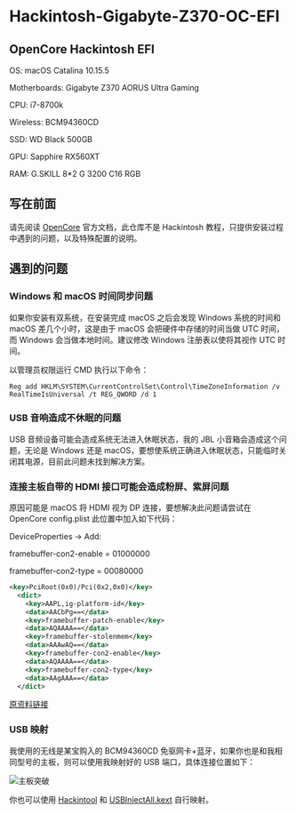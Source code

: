 # Hackintosh-Gigabyte-Z370-OC-EFI

## OpenCore Hackintosh EFI

OS: macOS Catalina 10.15.5

Motherboards: Gigabyte Z370 AORUS Ultra Gaming

CPU: i7-8700k

Wireless: BCM94360CD

SSD: WD Black 500GB

GPU: Sapphire RX560XT

RAM: G.SKILL 8\*2 G 3200 C16 RGB



## 写在前面

请先阅读 [OpenCore](https://dortania.github.io/OpenCore-Desktop-Guide/) 官方文档，此仓库不是 Hackintosh 教程，只提供安装过程中遇到的问题，以及特殊配置的说明。

## 遇到的问题

### Windows 和 macOS 时间同步问题

如果你安装有双系统，在安装完成 macOS 之后会发现 Windows 系统的时间和 macOS 差几个小时，这是由于 macOS 会把硬件中存储的时间当做 UTC 时间，而 Windows 会当做本地时间。建议修改 Windows 注册表以使将其视作 UTC 时间。

以管理员权限运行 CMD 执行以下命令：

```
Reg add HKLM\SYSTEM\CurrentControlSet\Control\TimeZoneInformation /v RealTimeIsUniversal /t REG_QWORD /d 1
```

### USB 音响造成不休眠的问题

USB 音频设备可能会造成系统无法进入休眠状态，我的 JBL 小音箱会造成这个问题，无论是 Windows 还是 macOS，要想使系统正确进入休眠状态，只能临时关闭其电源，目前此问题未找到解决方案。

### 连接主板自带的 HDMI 接口可能会造成粉屏、紫屏问题

原因可能是 macOS 将 HDMI 视为 DP 连接，要想解决此问题请尝试在 OpenCore config.plist 此位置中加入如下代码：

DeviceProperties -> Add:

framebuffer-con2-enable = 01000000

framebuffer-con2-type = 00080000

```xml
<key>PciRoot(0x0)/Pci(0x2,0x0)</key>
  <dict>
    <key>AAPL,ig-platform-id</key>
    <data>AACbPg==</data>
    <key>framebuffer-patch-enable</key>
    <data>AQAAAA==</data>
    <key>framebuffer-stolenmem</key>
    <data>AAAwAQ==</data>
    <key>framebuffer-con2-enable</key>
    <data>AQAAAA==</data>
    <key>framebuffer-con2-type</key>
    <data>AAgAAA==</data>
  </dict>
```
[原资料链接](https://www.elitemacx86.com/threads/fix-pink-screen-on-intel-hd-530-540-550-630-640-650-and-uhd-630-on-macos-sierra-and-later.434/)

### USB 映射

我使用的无线是某宝购入的 BCM94360CD 免驱网卡+蓝牙，如果你也是和我相同型号的主板，则可以使用我映射好的 USB 端口，具体连接位置如下：

![主板突破](https://raw.githubusercontent.com/shijianzhiwai/Hackintosh-Gigabyte-Z370-OC-EFI/master/assets/2018111315052465_src.png)

你也可以使用 [Hackintool](https://github.com/headkaze/Hackintool) 和 [USBInjectAll.kext](https://github.com/RehabMan/OS-X-USB-Inject-All) 自行映射。
